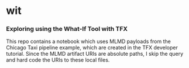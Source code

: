 # wit
### Exploring using the What-If Tool with TFX

This repo contains a notebook which uses MLMD payloads from the Chicago Taxi
pipeline example, which are created in the TFX developer tutorial.  Since the MLMD artifact URIs are absolute paths, I skip the query and hard code the URIs to these local files.